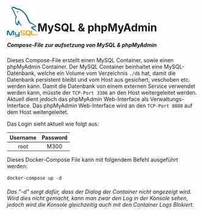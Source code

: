 <img align="left" height="80" src="/99-Images/mysql.png" alt="MySQL Logo">

# MySQL & phpMyAdmin

##### Compose-File zur aufsetzung von MySQL & phpMyAdmin

Dieses Compose-File erstellt einen MySQL Container, sowie einen phpMyAdmin Container. Der MySQL Container beinhaltet eine MySQL-Datenbank, welche ein Volume vom Verzeichnis `./db` hat, damit die Datenbank persistent bleibt und vom Host aus gesichert, veschoben etc. werden kann. Damit die Datenbank von einem externen Service verwendet werden kann, müsste der `TCP-Port 3306` an den Host weitergeleitet werden. Aktuell dient jedoch das phpMyAdmin Web-Interface als Verwaltungs-Interface. Das phpMyAdmin Web-Interface wird an den `TCP-Port 8080` auf dem Host weitergeleitet. 

Das Login sieht aktuell wie folgt aus:

| Username | Password |
|:--------:|:--------:|
|   root   |   M300   |


Dieses Docker-Compose File kann mit folgendem Befehl ausgeführt werden:

```
docker-compose up -d
```
###### Das "-d" sorgt dafür, dass der Dialog der Container nicht angezeigt wird. Wird dies nicht gemacht, kann man zwar den Log in der Konsole sehen, jedoch wird die Konsole gleichzeitig auch mit den Container Logs Blokiert.